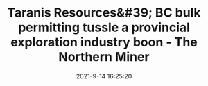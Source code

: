 ---
"title": "Taranis Resources&amp;#39; BC bulk permitting tussle a provincial exploration industry boon - The Northern Miner"
"date": "2021-9-14 16:25:20"
"feed_name": "GOOGLENEWS"
"feed_website": "https://news.google.com/search?q=drilling%2Bincident&hl=en-US&gl=US&ceid=US:en"
"feed_rss": "https://news.google.com/rss/search?q=drilling%2Bincident&hl=en-US&gl=US&ceid=US:en"
"link": "https://www.northernminer.com/regulatory-issues/taranis-resources-b-c-bulk-permitting-tussle-a-provincial-exploration-industry-boon/1003834400/"
"file": "_posts/1-1-2021-64a6d18622c243752cd10fc996dc8a6906b133cd.md"
"accident": "0"
"drilling": "0"
---